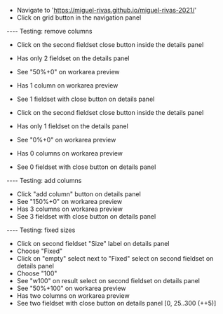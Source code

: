 - Navigate to 'https://miguel-rivas.github.io/miguel-rivas-2021/'
- Click on grid button in the navigation panel

---- Testing: remove columns
- Click on the second fieldset close button inside the details panel
- Has only 2 fieldset on the details panel
- See "50%+0" on workarea preview
- Has 1 column on workarea preview
- See 1 fieldset with close button on details panel

- Click on the second fieldset close button inside the details panel
- Has only 1 fieldset on the details panel
- See "0%+0" on workarea preview
- Has 0 columns on workarea preview
- See 0 fieldset with close button on details panel

---- Testing: add columns
- Click "add column" button on details panel
- See "150%+0" on workarea preview
- Has 3 columns on workarea preview
- See 3 fieldset with close button on details panel

---- Testing: fixed sizes
- Click on second fieldset "Size" label on details panel
- Choose "Fixed"
- Click on "empty" select next to "Fixed" select on second fieldset on details panel
- Choose "100"
- See "w100" on result select on second fieldset on details panel
- See "50%+100" on workarea preview
- Has two columns on workarea preview
- See two fieldset with close button on details panel
[0, 25..300 (++5)]